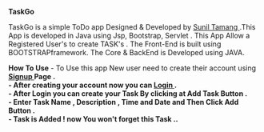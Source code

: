 **TaskGo**
		
		
TaskGo is a simple  ToDo app Designed & Developed by <a href="https://github.com/sunil-tamang">Sunil Tamang </a>.This App is developed in  Java   using Jsp, Bootstrap, Servlet . This App Allow a Registered User's to create  TASK's . The Front-End is built using BOOTSTRAPframework. The Core & BackEnd is Developed using JAVA.
 	
    
   
**How To Use**
	 - To Use this app New user need to create their account using <strong><a href="signup.jsp">Signup </a> Page .<br>
 	 - After creating your account  now you can  <strong><a href="login.jsp">Login </a></strong> . <br>
 	 - After Login you can create your <strong>Task</strong> By clicking at Add Task Button . <br>
         - Enter  Task Name , Description , Time and Date and Then Click Add Button . <br>
 	 - Task is Added ! now You won't forget this Task ..
 					
